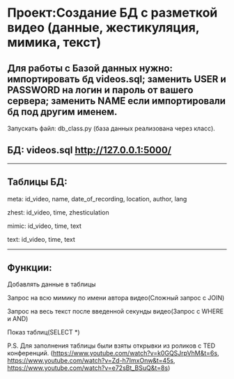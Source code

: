 Проект:Создание БД с разметкой видео (данные, жестикуляция, мимика, текст)
=====================================

Для работы с Базой данных нужно: импортировать бд videos.sql; заменить USER и PASSWORD на логин и пароль от вашего сервера; заменить NAME если импортировали бд под другим именем.
---
Запускать файл: db_class.py (база данных реализована через класс).

БД: videos.sql
http://127.0.0.1:5000/
---

---
Таблицы БД:
---

meta: id_video, name, date_of_recording, location, author, lang

zhest: id_video, time, zhesticulation

mimic: id_video, time, text

text: id_video, time, text

---
Функции:
---

Добавлять данные в таблицы

Запрос на всю мимику по имени автора видео(Сложный запрос с JOIN)

Запрос на весь текст после введенной секунды видео(Запрос с WHERE и AND)

Показ таблиц(SELECT *)


P.S. Для заполнения таблицы были взяты открывки из роликов с TED конференций. (<https://www.youtube.com/watch?v=k0GQSJrpVhM&t=6s>, <https://www.youtube.com/watch?v=Zd-h7ImxOnw&t=45s>, <https://www.youtube.com/watch?v=e72sBt_BSuQ&t=8s>)
